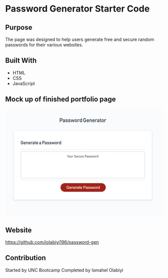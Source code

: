 # Password Generator Starter Code

## Purpose
The page was designed to help users generate free and secure random passwords for their various websites.

## Built With
* HTML
* CSS
* JavaScript

## Mock up of finished portfolio page
![mock up of completed portfolio](./ss.jpeg)

## Website
https://github.com/iolabiyi196/password-gen

## Contribution
Started by UNC Bootcamp
Completed by Ismahel Olabiyi